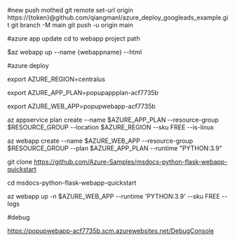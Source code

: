 #new push mothed
git remote set-url origin https://{token}@github.com/qiangmanl/azure_deploy_googleads_example.git 
git branch -M main
git push -u origin main

#azure app update
cd to webapp project path

$az webapp up --name {webappname} --html


#azure deploy


export AZURE_REGION=centralus

export AZURE_APP_PLAN=popupappplan-acf7735b

export AZURE_WEB_APP=popupwebapp-acf7735b

az appservice plan create --name $AZURE_APP_PLAN --resource-group $RESOURCE_GROUP --location $AZURE_REGION --sku FREE  --is-linux 

az webapp create --name $AZURE_WEB_APP --resource-group $RESOURCE_GROUP --plan $AZURE_APP_PLAN --runtime "PYTHON:3.9"

git clone https://github.com/Azure-Samples/msdocs-python-flask-webapp-quickstart
  
cd msdocs-python-flask-webapp-quickstart

az webapp up -n $AZURE_WEB_APP --runtime 'PYTHON:3.9' --sku FREE --logs

#debug

https://popupwebapp-acf7735b.scm.azurewebsites.net/DebugConsole
